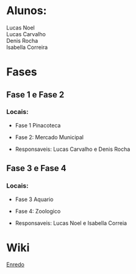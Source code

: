 # Alunos:
Lucas Noel<br>
Lucas Carvalho<br>
Denis Rocha<br>
Isabella Correira

# Fases
## Fase 1 e Fase 2
### Locais: <br>
- Fase 1 Pinacoteca<br>
- Fase 2: Mercado Municipal

- Responsaveis: Lucas Carvalho e Denis Rocha


## Fase 3 e Fase 4
### Locais: <br>
- Fase 3 Aquario<br>
- Fase 4: Zoologico

- Responsaveis: Lucas Noel e Isabella Correia

# Wiki #
 <a href="https://github.com/Denis-Rocha/Projeto-SP-470-ANOS/wiki/Enredo"> Enredo<a>
